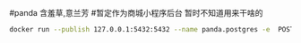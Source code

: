 #panda
含羞草,意兰芳 #暂定作为商城小程序后台
暂时不知道用来干啥的
```zsh
docker run --publish 127.0.0.1:5432:5432 --name panda.postgres -e  POSTGRES_DB=panda.postgres -e POSTGRES_USER=allen -e POSTGRES_PASSWORD=walker postgres
```
